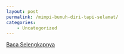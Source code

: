 ```yaml
---
layout: post
permalink: /mimpi-bunuh-diri-tapi-selamat/
categories:
    - Uncategorized
---
```


[Baca Selengkapnya](/09)